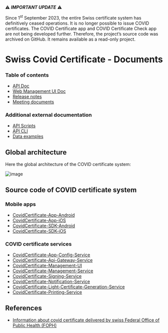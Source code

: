 ⚠️ **_IMPORTANT UPDATE_** ⚠️

Since 1<sup>st</sup> September 2023, the entire Swiss certificate system has definitively ceased operations. It is no longer possible to issue COVID certificates. The COVID Certificate app and COVID Certificate Check app are not being developed further. Therefore, the project’s source code was archived on GitHub. It remains available as a read-only project.

# Swiss Covid Certificate - Documents

### Table of contents
* [API Doc](/api-doc)
* [Web Management UI Doc](/ui-doc)
* [Release notes](/release-notes)
* [Meeting documents](/presentations)


### Additional external documentation
* [API Scripts](https://github.com/admin-ch/CovidCertificate-Api-Scripts)
* [API CLI](https://github.com/admin-ch/CovidCertificate-Api-Cli)
* [Data examples](https://github.com/admin-ch/CovidCertificate-Examples)


## Global architecture

Here the global architecture of the COVID certificate system:

![image](https://user-images.githubusercontent.com/319676/125180136-afa59180-e1f6-11eb-8f26-f819d75d9760.png)

## Source code of COVID certificate system

### Mobile apps

- [CovidCertificate-App-Android](https://github.com/admin-ch/CovidCertificate-App-Android)
- [CovidCertificate-App-iOS](https://github.com/admin-ch/CovidCertificate-App-iOS)
- [CovidCertificate-SDK-Android](https://github.com/admin-ch/CovidCertificate-SDK-Android)
- [CovidCertificate-SDK-iOS](https://github.com/admin-ch/CovidCertificate-SDK-iOS)

### COVID certificate services 

- [CovidCertificate-App-Config-Service](https://github.com/admin-ch/CovidCertificate-App-Config-Service)
- [CovidCertificate-Api-Gateway-Service](https://github.com/admin-ch/CovidCertificate-Api-Gateway-Service)
- [CovidCertificate-Management-UI](https://github.com/admin-ch/CovidCertificate-Management-UI)
- [CovidCertificate-Management-Service](https://github.com/admin-ch/CovidCertificate-Management-Service)
- [CovidCertificate-Signing-Service](https://github.com/admin-ch/CovidCertificate-Signing-Service)
- [CovidCertificate-Notification-Service](https://github.com/admin-ch/CovidCertificate-Notification-Service)
- [CovidCertificate-Light-Certificate-Generation-Service](https://github.com/admin-ch/CovidCertificate-Light-Certificate-Generation-Service)
- [CovidCertificate-Printing-Service](https://github.com/admin-ch/CovidCertificate-Printing-Service)


## References

* [Information about covid certificate delivered by swiss Federal Office of Public Health (FOPH)](https://www.bag.admin.ch/covid-zertifikat)

